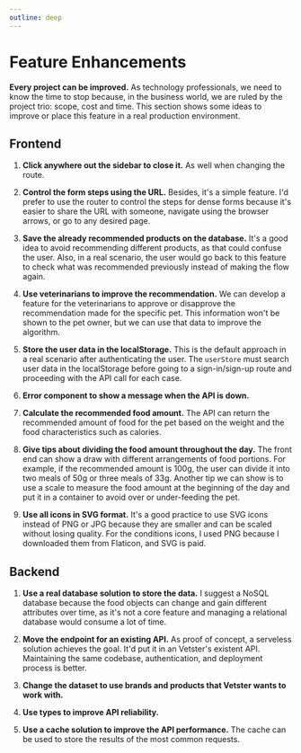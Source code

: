 ```yaml
---
outline: deep
---
```


# Feature Enhancements

**Every project can be improved.** As technology professionals, we need to know the time to stop because, in the business world, we are ruled by the project trio: scope, cost and time. This section shows some ideas to improve or place this feature in a real production environment.

## Frontend

1. **Click anywhere out the sidebar to close it.** As well when changing the route.

2. **Control the form steps using the URL.** Besides, it's a simple feature. I'd prefer to use the router to control the steps for dense forms because it's easier to share the URL with someone, navigate using the browser arrows, or go to any desired page.

3. **Save the already recommended products on the database.** It's a good idea to avoid recommending different products, as that could confuse the user. Also, in a real scenario, the user would go back to this feature to check what was recommended previously instead of making the flow again.

4. **Use veterinarians to improve the recommendation.** We can develop a feature for the veterinarians to approve or disapprove the recommendation made for the specific pet. This information won't be shown to the pet owner, but we can use that data to improve the algorithm.

5. **Store the user data in the localStorage.** This is the default approach in a real scenario after authenticating the user. The `userStore` must search user data in the localStorage before going to a sign-in/sign-up route and proceeding with the API call for each case.

6. **Error component to show a message when the API is down.**

7. **Calculate the recommended food amount.** The API can return the recommended amount of food for the pet based on the weight and the food characteristics such as calories.

8. **Give tips about dividing the food amount throughout the day.** The front end can show a draw with different arrangements of food portions. For example, if the recommended amount is 100g, the user can divide it into two meals of 50g or three meals of 33g. Another tip we can show is to use a scale to measure the food amount at the beginning of the day and put it in a container to avoid over or under-feeding the pet.

9. **Use all icons in SVG format.** It's a good practice to use SVG icons instead of PNG or JPG because they are smaller and can be scaled without losing quality. For the conditions icons, I used PNG because I downloaded them from Flaticon, and SVG is paid.

## Backend

1. **Use a real database solution to store the data.** I suggest a NoSQL database because the food objects can change and gain different attributes over time, as it's not a core feature and managing a relational database would consume a lot of time.

2. **Move the endpoint for an existing API.** As proof of concept, a serveless solution achieves the goal. It'd put it in an Vetster's existent API. Maintaining the same codebase, authentication, and deployment process is better.

3. **Change the dataset to use brands and products that Vetster wants to work with.**

4. **Use types to improve API reliability.**

5. **Use a cache solution to improve the API performance.** The cache can be used to store the results of the most common requests.
